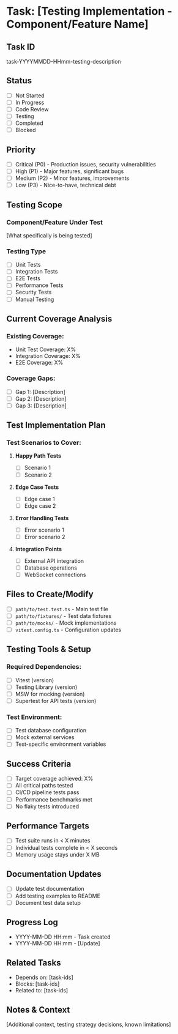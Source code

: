 # Task: [Testing Implementation - Component/Feature Name]

## Task ID

task-YYYYMMDD-HHmm-testing-description

## Status

- [ ] Not Started
- [ ] In Progress
- [ ] Code Review
- [ ] Testing
- [ ] Completed
- [ ] Blocked

## Priority

- [ ] Critical (P0) - Production issues, security vulnerabilities
- [ ] High (P1) - Major features, significant bugs
- [ ] Medium (P2) - Minor features, improvements
- [ ] Low (P3) - Nice-to-have, technical debt

## Testing Scope

### Component/Feature Under Test

[What specifically is being tested]

### Testing Type

- [ ] Unit Tests
- [ ] Integration Tests
- [ ] E2E Tests
- [ ] Performance Tests
- [ ] Security Tests
- [ ] Manual Testing

## Current Coverage Analysis

### Existing Coverage:

- Unit Test Coverage: X%
- Integration Coverage: X%
- E2E Coverage: X%

### Coverage Gaps:

- [ ] Gap 1: [Description]
- [ ] Gap 2: [Description]
- [ ] Gap 3: [Description]

## Test Implementation Plan

### Test Scenarios to Cover:

1. **Happy Path Tests**

   - [ ] Scenario 1
   - [ ] Scenario 2

2. **Edge Case Tests**

   - [ ] Edge case 1
   - [ ] Edge case 2

3. **Error Handling Tests**

   - [ ] Error scenario 1
   - [ ] Error scenario 2

4. **Integration Points**
   - [ ] External API integration
   - [ ] Database operations
   - [ ] WebSocket connections

## Files to Create/Modify

- [ ] `path/to/test.test.ts` - Main test file
- [ ] `path/to/fixtures/` - Test data fixtures
- [ ] `path/to/mocks/` - Mock implementations
- [ ] `vitest.config.ts` - Configuration updates

## Testing Tools & Setup

### Required Dependencies:

- [ ] Vitest (version)
- [ ] Testing Library (version)
- [ ] MSW for mocking (version)
- [ ] Supertest for API tests (version)

### Test Environment:

- [ ] Test database configuration
- [ ] Mock external services
- [ ] Test-specific environment variables

## Success Criteria

- [ ] Target coverage achieved: X%
- [ ] All critical paths tested
- [ ] CI/CD pipeline tests pass
- [ ] Performance benchmarks met
- [ ] No flaky tests introduced

## Performance Targets

- [ ] Test suite runs in < X minutes
- [ ] Individual tests complete in < X seconds
- [ ] Memory usage stays under X MB

## Documentation Updates

- [ ] Update test documentation
- [ ] Add testing examples to README
- [ ] Document test data setup

## Progress Log

- YYYY-MM-DD HH:mm - Task created
- YYYY-MM-DD HH:mm - [Update]

## Related Tasks

- Depends on: [task-ids]
- Blocks: [task-ids]
- Related to: [task-ids]

## Notes & Context

[Additional context, testing strategy decisions, known limitations]
